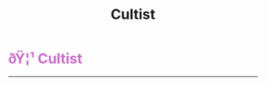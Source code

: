 ﻿---
lang: en-US
title: Cultist
prev:
next:
---

# <font color="#cf6acd">ðŸ¦¹ <b>Cultist</b></font> <Badge text="Killing" type="tip" vertical="middle"/>
---

